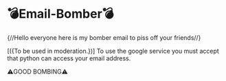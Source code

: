 # 💣Email-Bomber💣
{//Hello everyone here is my bomber email to piss off your friends//}

[({To be used in moderation.})]
To use the google service you must accept that python can access your email address. 

⚠️GOOD BOMBING⚠️ 
